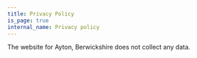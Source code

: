 ```yaml
---
title: Privacy Policy
is_page: true
internal_name: Privacy policy
---
```


The website for Ayton, Berwickshire does not collect any data.
